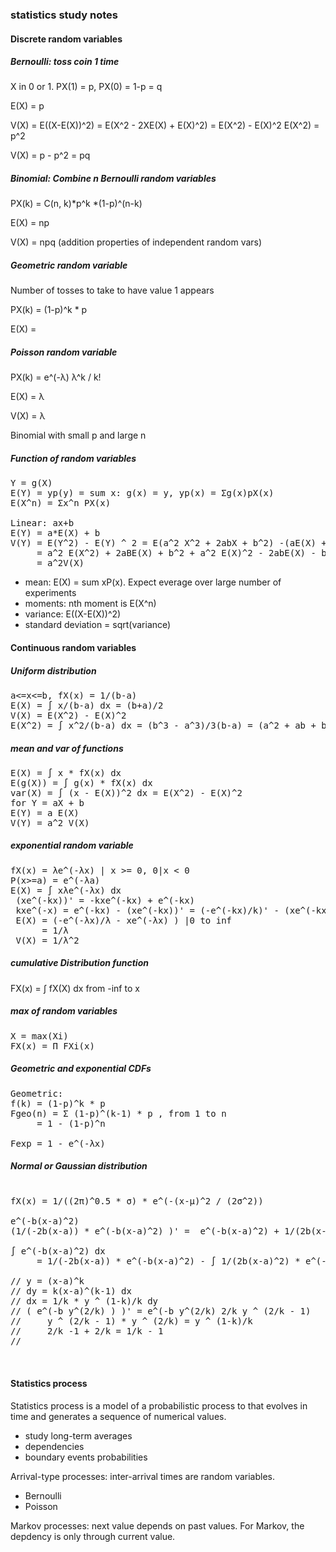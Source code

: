 ### statistics study notes

#### Discrete random variables
##### Bernoulli: toss coin 1 time
X in 0 or 1. PX(1) = p, PX(0) = 1-p = q

E(X) = p

V(X) = E((X-E(X))^2) = E(X^2 - 2XE(X) + E(X)^2) = E(X^2) - E(X)^2
E(X^2) = p^2

V(X) = p - p^2 = pq

##### Binomial: Combine n Bernoulli random variables
PX(k) = C(n, k)*p^k *(1-p)^(n-k)

E(X) = np

V(X) = npq  (addition properties of independent random vars)

##### Geometric random variable
Number of tosses to take to have value 1 appears

PX(k) = (1-p)^k * p

E(X) =

##### Poisson random variable
PX(k) = e^(-&lambda;) &lambda;^k / k!

E(X) = &lambda;

V(X) = &lambda;

Binomial with small p and large n

##### Function of random variables
<pre>
Y = g(X)
E(Y) = yp(y) = sum x: g(x) = y, yp(x) = &Sigma;g(x)pX(x)
E(X^n) = &Sigma;x^n PX(x)

Linear: ax+b
E(Y) = a*E(X) + b
V(Y) = E(Y^2) - E(Y) ^ 2 = E(a^2 X^2 + 2abX + b^2) -(aE(X) +b)^2
     = a^2 E(X^2) + 2aBE(X) + b^2 + a^2 E(X)^2 - 2abE(X) - b^2
     = a^2V(X)
</pre>
* mean: E(X) = sum xP(x). Expect everage over large number of experiments
* moments: nth moment is E(X^n)
* variance: E((X-E(X))^2)
* standard deviation = sqrt(variance)

#### Continuous random variables
##### Uniform distribution
<pre>
a<=x<=b, fX(x) = 1/(b-a)
E(X) = &int; x/(b-a) dx = (b+a)/2
V(X) = E(X^2) - E(X)^2
E(X^2) = &int; x^2/(b-a) dx = (b^3 - a^3)/3(b-a) = (a^2 + ab + b^2)/3
</pre>

##### mean and var of functions
<pre>
E(X) = &int; x * fX(x) dx
E(g(X)) = &int; g(x) * fX(x) dx
var(X) = &int; (x - E(X))^2 dx = E(X^2) - E(X)^2
for Y = aX + b
E(Y) = a E(X)
V(Y) = a^2 V(X)
</pre>

##### exponential random variable
<pre>
fX(x) = &lambda;e^(-&lambda;x) | x >= 0, 0|x < 0
P(x>=a) = e^(-&lambda;a)
E(X) = &int; x&lambda;e^(-&lambda;x) dx
 (xe^(-kx))' = -kxe^(-kx) + e^(-kx)
 kxe^(-x) = e^(-kx) - (xe^(-kx))' = (-e^(-kx)/k)' - (xe^(-kx))'
 E(X) = (-e^(-&lambda;x)/&lambda; - xe^(-&lambda;x) ) |0 to inf
      = 1/&lambda;
 V(X) = 1/&lambda;^2
</pre>

##### cumulative Distribution function
FX(x) = &int; fX(X) dx from -inf to x

##### max of random variables
<pre>
X = max(Xi)
FX(x) = &Pi; FXi(x)
</pre>

##### Geometric and exponential CDFs
<pre>
Geometric:
f(k) = (1-p)^k * p
Fgeo(n) = &Sigma; (1-p)^(k-1) * p , from 1 to n
     = 1 - (1-p)^n

Fexp = 1 - e^(-&lambda;x)
</pre>

##### Normal or Gaussian distribution
<pre>

fX(x) = 1/((2&pi;)^0.5 * &sigma;) * e^(-(x-&mu;)^2 / (2&sigma;^2))

e^(-b(x-a)^2)
(1/(-2b(x-a)) * e^(-b(x-a)^2) )' =  e^(-b(x-a)^2) + 1/(2b(x-a)^2) *  e^(-b(x-a)^2)

&int; e^(-b(x-a)^2) dx
     = 1/(-2b(x-a)) * e^(-b(x-a)^2) - &int; 1/(2b(x-a)^2) * e^(-b(x-a)^2) dx

// y = (x-a)^k
// dy = k(x-a)^(k-1) dx
// dx = 1/k * y ^ (1-k)/k dy
// ( e^(-b y^(2/k) ) )' = e^(-b y^(2/k) 2/k y ^ (2/k - 1)
//     y ^ (2/k - 1) * y ^ (2/k) = y ^ (1-k)/k
//     2/k -1 + 2/k = 1/k - 1
//


</pre>

#### Statistics process
Statistics process is a model of a probabilistic process to that evolves
in time and generates a sequence of numerical values.

* study long-term averages
* dependencies
* boundary events probabilities

Arrival-type processes: inter-arrival times are random variables.
* Bernoulli
* Poisson

Markov processes: next value depends on past values. For Markov, the depdency
is only through current value.




